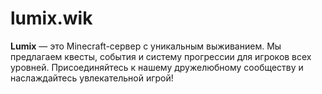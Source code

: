 # lumix.wik
**Lumix** — это Minecraft-сервер с уникальным выживанием. Мы предлагаем квесты, события и систему прогрессии для игроков всех уровней. Присоединяйтесь к нашему дружелюбному сообществу и наслаждайтесь увлекательной игрой!

